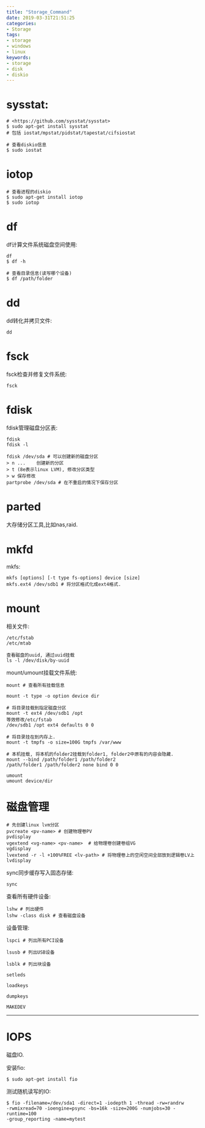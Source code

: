 ```yaml
---
title: "Storage_Command"
date: 2019-03-31T21:51:25
categories:
- Storage
tags:
- storage
- windows
- linux
keywords:
- storage
- disk
- diskio
---
```


# sysstat:

    # <https://github.com/sysstat/sysstat>
    $ sudo apt-get install sysstat
    # 包括 iostat/mpstat/pidstat/tapestat/cifsiostat

    # 查看diskio信息
    $ sudo iostat

# iotop

    # 查看进程的diskio
    $ sudo apt-get install iotop
    $ sudo iotop

# df

df计算文件系统磁盘空间使用:

    df
    $ df -h

    # 查看目录信息(读写哪个设备)
    $ df /path/folder

# dd

dd转化并拷贝文件:

    dd

# fsck

fsck检查并修复文件系统:

    fsck

# fdisk

fdisk管理磁盘分区表:

    fdisk
    fdisk -l

    fdisk /dev/sda # 可以创建新的磁盘分区
    > n ...    创建新的分区
    > t (8e表示linux LVM), 修改分区类型
    > w 保存修改
    partprobe /dev/sda # 在不重启的情况下保存分区

# parted

大存储分区工具,比如nas,raid.

# mkfd

mkfs:

    mkfs [options] [-t type fs-options] device [size]
    mkfs.ext4 /dev/sdb1 # 将分区格式化成ext4格式.

# mount

相关文件:

    /etc/fstab
    /etc/mtab

    查看磁盘的uuid, 通过uuid挂载
    ls -l /dev/disk/by-uuid

mount/umount挂载文件系统:

    mount # 查看所有挂载信息

    mount -t type -o option device dir

    # 将目录挂载到指定磁盘分区
    mount -t ext4 /dev/sdb1 /opt
    等效修改/etc/fstab
    /dev/sdb1 /opt ext4 defaults 0 0

    # 将目录挂在到内存上.
    mount -t tmpfs -o size=100G tmpfs /var/www

    # 本机挂载, 将本机的folder2挂载到folder1, folder2中原有的内容会隐藏.
    mount --bind /path/folder1 /path/folder2
    /path/folder1 /path/folder2 none bind 0 0

    umount
    umount device/dir

# 磁盘管理

    # 先创建linux lvm分区
    pvcreate <pv-name> # 创建物理卷PV
    pvdisplay
    vgextend <vg-name> <pv-name>  # 给物理卷创建卷组VG
    vgdisplay
    lvextend -r -l +100%FREE <lv-path> # 将物理卷上的空闲空间全部放到逻辑卷LV上
    lvdisplay

sync同步缓存写入固态存储:

    sync

查看所有硬件设备:

    lshw # 列出硬件
    lshw -class disk # 查看磁盘设备

设备管理:

    lspci # 列出所有PCI设备

    lsusb # 列出USB设备

    lsblk # 列出块设备

    setleds

    loadkeys

    dumpkeys

    MAKEDEV

***

# IOPS

磁盘IO.

安装fio:

    $ sudo apt-get install fio

测试随机读写的IO:

    $ fio -filename=/dev/sda1 -direct=1 -iodepth 1 -thread -rw=randrw
    -rwmixread=70 -ioengine=psync -bs=16k -size=200G -numjobs=30 -runtime=100
    -group_reporting -name=mytest


